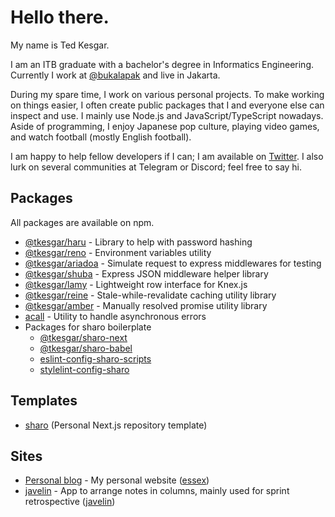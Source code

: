 # Hello there.

My name is Ted Kesgar.

I am an ITB graduate with a bachelor's degree in Informatics Engineering. Currently I work at [@bukalapak](https://github.com/bukalapak) and live in Jakarta.

During my spare time, I work on various personal projects. To make working on things easier, I often create public packages that I and everyone else can inspect and use. I mainly use Node.js and JavaScript/TypeScript nowadays. Aside of programming, I enjoy Japanese pop culture, playing video games, and watch football (mostly English football).

I am happy to help fellow developers if I can; I am available on [Twitter](https://twitter.com/tkesgar). I also lurk on several communities at Telegram or Discord; feel free to say hi.

## Packages

All packages are available on npm.

- [@tkesgar/haru](https://github.com/tkesgar/haru) - Library to help with password hashing
- [@tkesgar/reno](https://github.com/tkesgar/reno) - Environment variables utility
- [@tkesgar/ariadoa](https://github.com/tkesgar/ariadoa) - Simulate request to express middlewares for testing
- [@tkesgar/shuba](https://github.com/tkesgar/shuba) - Express JSON middleware helper library
- [@tkesgar/lamy](https://github.com/tkesgar/lamy) - Lightweight row interface for Knex.js
- [@tkesgar/reine](https://github.com/tkesgar/reine) - Stale-while-revalidate caching utility library
- [@tkesgar/amber](https://github.com/tkesgar/amber) - Manually resolved promise utility library
- [acall](https://github.com/tkesgar/acall) - Utility to handle asynchronous errors
- Packages for sharo boilerplate
  - [@tkesgar/sharo-next](https://github.com/tkesgar/sharo-packages/tree/lapin/packages/sharo-next)
  - [@tkesgar/sharo-babel](https://github.com/tkesgar/sharo-packages/tree/lapin/packages/sharo-babel)
  - [eslint-config-sharo-scripts](https://github.com/tkesgar/sharo-packages/tree/lapin/packages/eslint-config-sharo-scripts)
  - [stylelint-config-sharo](https://github.com/tkesgar/sharo-packages/tree/lapin/packages/stylelint-config-sharo)

## Templates

- [sharo](https://github.com/tkesgar/sharo) (Personal Next.js repository template)

## Sites

- [Personal blog](https://blog.tkesgar.space) - My personal website ([essex](https://github.com/tkesgar/essex))
- [javelin](https://javelin.tkesgar.com) - App to arrange notes in columns, mainly used for sprint retrospective ([javelin](https://github.com/tkesgar/javelin))

